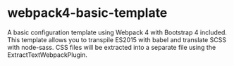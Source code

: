 # webpack4-basic-template
A basic configuration template using Webpack 4 with Bootstrap 4 included. This template allows you to transpile ES2015 with babel and translate SCSS with node-sass. CSS files will be extracted into a separate file using the ExtractTextWebpackPlugin.
